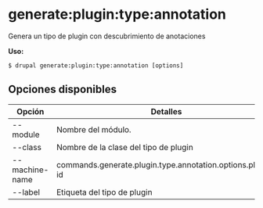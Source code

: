 # generate:plugin:type:annotation
Genera un tipo de plugin con descubrimiento de anotaciones

**Uso:**
```
$ drupal generate:plugin:type:annotation [options] 
```

## Opciones disponibles
Opción | Detalles
-------|-------------
--module | Nombre del módulo.
--class | Nombre de la clase del tipo de plugin
--machine-name | commands.generate.plugin.type.annotation.options.plugin-id
--label | Etiqueta del tipo de plugin
